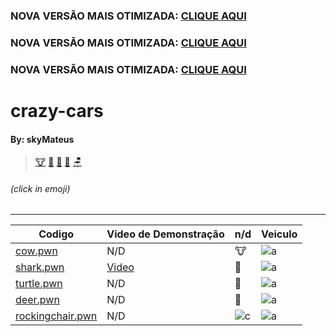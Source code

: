 ### NOVA VERSÃO MAIS OTIMIZADA: [CLIQUE AQUI](https://github.com/skyMateus/crazy-cars-samp/releases/tag/updates)
### NOVA VERSÃO MAIS OTIMIZADA: [CLIQUE AQUI](https://github.com/skyMateus/crazy-cars-samp/releases/tag/updates)
### NOVA VERSÃO MAIS OTIMIZADA: [CLIQUE AQUI](https://github.com/skyMateus/crazy-cars-samp/releases/tag/updates)

# crazy-cars
#### By: skyMateus
> [🐮](https://github.com/skyMateus/animals-samp/blob/main/cow.pwn) 
> [🦈](https://github.com/skyMateus/animals-samp/blob/main/shark.pwn)
> [🐢](https://github.com/skyMateus/animals-samp/blob/main/turtle.pwn)
> [🦌](https://github.com/skyMateus/animals-samp/blob/main/deer.pwn)
> [🪑](https://github.com/skyMateus/animals-samp/blob/main/rockingchair.pwn)
###### (click in emoji)

---

| Codigo  |  Video de Demonstração  | n/d | Veiculo |
| ------------------- | ------------------- | ------------------- | ------------------- |
|  [cow.pwn](https://github.com/skyMateus/animals-samp/blob/main/cow.pwn) |  N/D | 🐮 | ![a](https://sampwiki.blast.hk/wroot/images2/5/52/Vehicle_594.jpg) |
|  [shark.pwn](https://github.com/skyMateus/animals-samp/blob/main/shark.pwn) |  [Video](https://www.youtube.com/watch?v=qp3_kxW7sDQ) | 🦈 | ![a](https://sampwiki.blast.hk/wroot/images2/a/a1/Vehicle_539.jpg) |
|  [turtle.pwn](https://github.com/skyMateus/animals-samp/blob/main/turtle.pwn) |  N/D | 🐢 | ![a](https://sampwiki.blast.hk/wroot/images2/a/a1/Vehicle_539.jpg) |
|  [deer.pwn](https://github.com/skyMateus/animals-samp/blob/main/deer.pwn) |  N/D | 🦌 | ![a](https://sampwiki.blast.hk/wroot/images2/5/52/Vehicle_594.jpg) |
|  [rockingchair.pwn](https://github.com/skyMateus/animals-samp/blob/main/rockingchair.pwn) |  N/D | ![c](https://files.prineside.com/gtasa_samp_model_id/white/11734_w.jpg) | ![a](https://sampwiki.blast.hk/wroot/images2/5/52/Vehicle_594.jpg) |


